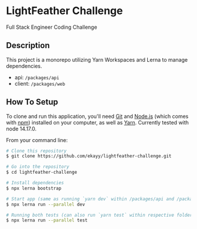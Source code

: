 # LightFeather Challenge

Full Stack Engineer Coding Challenge

## Description

This project is a monorepo utilizing Yarn Workspaces and Lerna to manage dependencies.

- api: `/packages/api`
- client: `/packages/web`

## How To Setup

To clone and run this application, you'll need [Git](https://git-scm.com) and [Node.js](https://nodejs.org/en/download/) (which comes with [npm](http://npmjs.com)) installed on your computer, as well as [Yarn](https://yarnpkg.com/).  Currently tested with node 14.17.0. 

From your command line:

```bash
# Clone this repository
$ git clone https://github.com/ekayy/lightfeather-challenge.git

# Go into the repository
$ cd lightfeather-challenge

# Install dependencies
$ npx lerna bootstrap

# Start app (same as running `yarn dev` within /packages/api and /packages/web)
$ npx lerna run --parallel dev

# Running both tests (can also run `yarn test` within respective folder)
$ npx lerna run --parallel test
```
